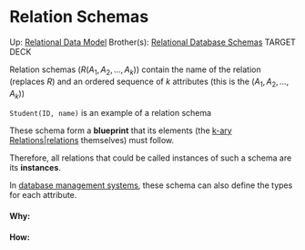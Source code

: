 # Relation Schemas

Up: [Relational Data Model](relational_data_model)
Brother(s): [Relational Database Schemas](relational_database_schemas)
TARGET DECK

Relation schemas ($R(A_1,A_2,…,A_k)$) contain the name of the relation (replaces $R$) and an ordered sequence of $k$ attributes (this is the $(A_1,A_2,…,A_k)$)

`Student(ID, name)` is an example of a relation schema

These schema form a **blueprint** that its elements (the [k-ary Relations|relations](k-ary_relations|relations) themselves) must follow.

Therefore, all relations that could be called instances of such a schema are its **instances**.

In [database management systems](database_management_systems), these schema can also define the types for each attribute.


































#### Why:
#### How:









